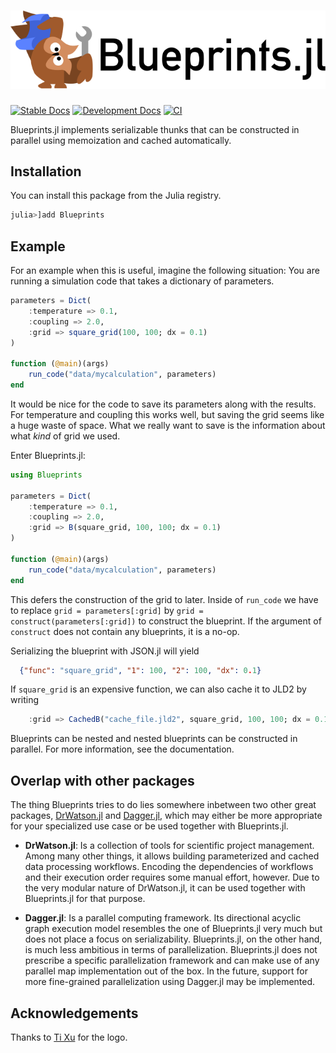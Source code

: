# ![Blueprints.jl](docs/src/assets/header.svg)
[![Stable Docs](https://img.shields.io/badge/docs-stable-blue.svg)](https://lukas-weber.github.io/Blueprints.jl/stable)
[![Development Docs](https://img.shields.io/badge/docs-dev-blue.svg)](https://lukas-weber.github.io/Blueprints.jl/dev)
[![CI](https://github.com/lukas-weber/Blueprints.jl/actions/workflows/main.yml/badge.svg)](https://github.com/lukas-weber/Blueprints.jl/actions/workflows/main.yml)

Blueprints.jl implements serializable thunks that can be constructed in parallel using memoization and cached automatically.

## Installation

You can install this package from the Julia registry.

```julia
julia>]add Blueprints
```

## Example
For an example when this is useful, imagine the following situation: You are running a simulation code that takes a dictionary of parameters.

```julia
parameters = Dict(
    :temperature => 0.1,
    :coupling => 2.0,
    :grid => square_grid(100, 100; dx = 0.1)
)

function (@main)(args)
    run_code("data/mycalculation", parameters)
end
```

It would be nice for the code to save its parameters along with the results. For temperature and coupling this works well, but saving the grid seems like a huge waste of space. What we really want to save is the information about what *kind* of grid we used.

Enter Blueprints.jl:
```julia
using Blueprints

parameters = Dict(
    :temperature => 0.1,
    :coupling => 2.0,
    :grid => B(square_grid, 100, 100; dx = 0.1)
)

function (@main)(args)
    run_code("data/mycalculation", parameters)
end
```

This defers the construction of the grid to later. Inside of `run_code` we have to replace `grid = parameters[:grid]` by `grid = construct(parameters[:grid])` to construct the blueprint. If the argument of `construct` does not contain any blueprints, it is a no-op.

Serializing the blueprint with JSON.jl will yield

```json
  {"func": "square_grid", "1": 100, "2": 100, "dx": 0.1}
```

If `square_grid` is an expensive function, we can also cache it to JLD2 by writing

```julia
    :grid => CachedB("cache_file.jld2", square_grid, 100, 100; dx = 0.1)
```

Blueprints can be nested and nested blueprints can be constructed in parallel. For more information, see the documentation.

## Overlap with other packages

The thing Blueprints tries to do lies somewhere inbetween two other great packages, [DrWatson.jl](https://github.com/JuliaDynamics/DrWatson.jl) and [Dagger.jl](https://github.com/JuliaParallel/Dagger.jl), which may either be more appropriate for your specialized use case or be used together with Blueprints.jl.

- **DrWatson.jl**: Is a collection of tools for scientific project management. Among many other things, it allows building parameterized and cached data processing workflows. Encoding the dependencies of workflows and their execution order requires some manual effort, however. Due to the very modular nature of DrWatson.jl, it can be used together with Blueprints.jl for that purpose.

- **Dagger.jl**: Is a parallel computing framework. Its directional acyclic graph execution model resembles the one of Blueprints.jl very much but does not place a focus on serializability. Blueprints.jl, on the other hand, is much less ambitious in terms of parallelization. Blueprints.jl does not prescribe a specific parallelization framework and can make use of any parallel map implementation out of the box. In the future, support for more fine-grained parallelization using Dagger.jl may be implemented.

## Acknowledgements

Thanks to [Ti Xu](https://tixuvisualgrocery.com/) for the logo.

